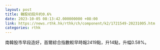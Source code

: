 ```yaml
---
layout: post
title: 韓股初段升約0.6%
date: 2023-10-05 08:13:42.000000000 +08:00
link: https://news.rthk.hk/rthk/ch/component/k2/1721549-20231005.htm
categories: rthk
---
```


南韓股市早段造好，首爾綜合指數較早時報2419點，升14點，升幅0.58%。
